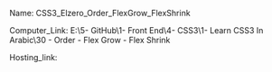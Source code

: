 
Name: CSS3_Elzero_Order_FlexGrow_FlexShrink

Computer_Link: E:\5- GitHub\1- Front End\4- CSS3\1- Learn CSS3 In Arabic\30 - Order - Flex Grow - Flex Shrink

Hosting_link:

